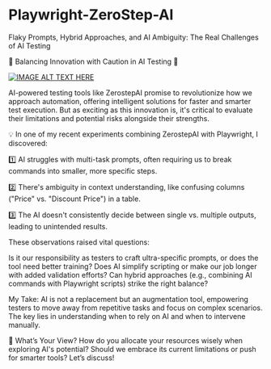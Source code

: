 # Playwright-ZeroStep-AI
Flaky Prompts, Hybrid Approaches, and AI Ambiguity: The Real Challenges of AI Testing

🚀 Balancing Innovation with Caution in AI Testing 🌟

[![IMAGE ALT TEXT HERE](https://img.youtube.com/vi/SNPxWXH0Nnw/0.jpg)](https://www.youtube.com/watch?v=SNPxWXH0Nnw)

AI-powered testing tools like ZerostepAI promise to revolutionize how we approach automation, offering intelligent solutions for faster and smarter test execution. But as exciting as this innovation is, it's critical to evaluate their limitations and potential risks alongside their strengths.

💡 In one of my recent experiments combining ZerostepAI with Playwright, I discovered:

1️⃣ AI struggles with multi-task prompts, often requiring us to break commands into smaller, more specific steps.

2️⃣ There's ambiguity in context understanding, like confusing columns ("Price" vs. "Discount Price") in a table.

3️⃣ The AI doesn't consistently decide between single vs. multiple outputs, leading to unintended results.

These observations raised vital questions:

Is it our responsibility as testers to craft ultra-specific prompts, or does the tool need better training?
Does AI simplify scripting or make our job longer with added validation efforts?
Can hybrid approaches (e.g., combining AI commands with Playwright scripts) strike the right balance?

My Take:
AI is not a replacement but an augmentation tool, empowering testers to move away from repetitive tasks and focus on complex scenarios. The key lies in understanding when to rely on AI and when to intervene manually.

💬 What’s Your View?
How do you allocate your resources wisely when exploring AI's potential? Should we embrace its current limitations or push for smarter tools? Let’s discuss!
